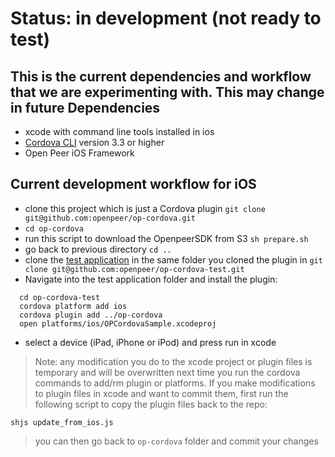Status: in development (not ready to test)
==========================================

This is the current  dependencies and workflow that we are experimenting with. This may change in future
Dependencies
------------
  * xcode with command line tools installed in ios
  * [Cordova CLI](http://cordova.apache.org/docs/en/3.3.0/index.html) version 3.3 or higher
  * Open Peer iOS Framework 

Current development workflow for iOS
---------------------------------------
  * clone this project which is just a Cordova plugin `git clone git@github.com:openpeer/op-cordova.git`
  * `cd op-cordova`
  * run this script to download the OpenpeerSDK from S3 `sh prepare.sh`
  * go back to previous directory `cd ..`
  * clone the [test application](https://github.com/openpeer/op-cordova-test) in the same folder you cloned the plugin in `git clone git@github.com:openpeer/op-cordova-test.git`
  * Navigate into the test application folder and install the plugin:
```
  cd op-cordova-test
  cordova platform add ios
  cordova plugin add ../op-cordova
  open platforms/ios/OPCordovaSample.xcodeproj
```
  * select a device (iPad, iPhone or iPod) and press run in xcode 

> Note: any modification you do to the xcode project or plugin files is temporary and will be overwritten next time you run the cordova commands to add/rm plugin or platforms. If you make modifications to plugin files in xcode and want to commit them, first run the following script to copy the plugin files back to the repo:

`shjs update_from_ios.js`

> you can then go back to `op-cordova` folder and commit your changes

